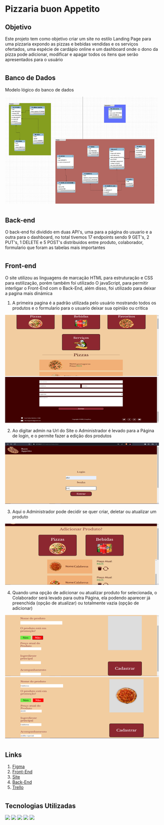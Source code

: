 # Pizzaria buon Appetito

## Objetivo
Este projeto tem como objetivo criar um site no estilo Landing Page para uma pizzaria expondo as pizzas e bebidas vendidas e os serviços ofertados, uma espécie de 
cardápio online e um dashboard onde o dono da pizza pode adicionar, modificar e apagar todos os itens que serão apresentados para o usuário

#

## Banco de Dados

Modelo lógico do banco de dados 

<img height="350em" width="500em" src="./img/bancoLogico.jpg" alt="">   

#

## Back-end

O back-end foi dividido em duas API's, uma para a página do usuario e a outra para o dashboard, no total tivemos 17 endpoints sendo 9 GET's, 2 PUT's, 1 DELETE e 5 POST's distribuidos entre produto, colaborador, formulario que foram as tabelas mais importantes


#

## Front-end

O site utilizou as linguagens de marcação HTML para estruturação e CSS para estilização, porém tambëm foi utilizado O javaScript, para permitir interligar o Front-End com o Back-End, além disso, foi utilizado para deixar a pagina mais dinámica 

1. A primeira pagina é a padrão utilizada pelo usuário mostrando todos os produtos e o formulario para o usuario deixar sua opinião ou critica 
<img height="200em" width="100%" src="./img/PAG1.png">   
<img height="150em" width="100%" src="./img/PAG1,1.png">

2. Ao digitar admin na Url do Site o Administrador é levado para a Página de login, e o permite fazer a edição dos produtos
<img height="200em" width="100%" src="./img/PAG2.png">   

3. Aqui o Administrador pode decidir se quer criar, deletar ou atualizar um produto
<img height="200em" width="100%" src="./img/PAG3.png">   

4. Quando uma opção de adicionar ou atualizar produto for selecionada, o Colaborador será levado para outra Página, ela podendo aparecer já preenchida (opção de atualizar) ou totalmente vazia (opção de adicionar)
<img height="200em" width="100%" src="./img/PAG4.png">  
<img height="200em" width="100%" src="./img/PAG4,1.png">    


#

## Links

1. <a href="https://www.figma.com/file/uTX3Cw8bLut5730zDGhfGL/pizzaria-buon-appetito?node-id=0%3A1&t=w1gHPveDjE40PFfA-3"> Figma</a>
2. <a href="https://github.com/HeitorPontieri/pizza-frontend">Front-End</a>
3. <a href="heitorpontieri.github.io/pizza-frontend/">Site</a>
4. <a href="https://github.com/HeitorPontieri/pizza-backend">Back-End</a>
5. <a href="https://trello.com/b/V7khdlyk/buon-appetito"> Trello</a>

#

## Tecnologias Utilizadas

<img height="40em" src="https://cdn.jsdelivr.net/gh/devicons/devicon/icons/vscode/vscode-original.svg" /> <img height="40em" src="https://cdn.iconscout.com/icon/free/png-128/postman-3521648-2945092.png"/>
<img height="40em" src="https://cdn.jsdelivr.net/gh/devicons/devicon/icons/figma/figma-original.svg" /> <img height="40em" src="https://cdn.jsdelivr.net/gh/devicons/devicon/icons/git/git-original.svg" /> 
<img height="40em" src="https://dashboard.snapcraft.io/site_media/appmedia/2020/04/mysql-workbench.png">

           






